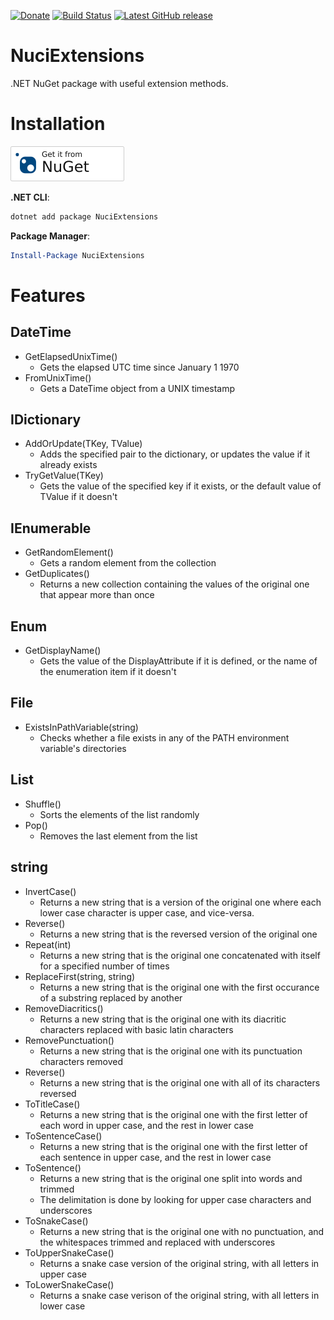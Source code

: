 [![Donate](https://img.shields.io/badge/-%E2%99%A5%20Donate-%23ff69b4)](https://hmlendea.go.ro/fund.html) [![Build Status](https://github.com/hmlendea/nuciextensions/actions/workflows/dotnet.yml/badge.svg)](https://github.com/hmlendea/nuciextensions/actions/workflows/dotnet.yml) [![Latest GitHub release](https://img.shields.io/github/v/release/hmlendea/nuciextensions)](https://github.com/hmlendea/nuciextensions/releases/latest)

# NuciExtensions

.NET NuGet package with useful extension methods.

# Installation

[![Get it from NuGet](https://raw.githubusercontent.com/hmlendea/readme-assets/master/badges/stores/nuget.png)](https://nuget.org/packages/NuciExtensions)

**.NET CLI**:
```bash
dotnet add package NuciExtensions
```

**Package Manager**:
```powershell
Install-Package NuciExtensions
```

# Features

## DateTime

  - GetElapsedUnixTime()
    - Gets the elapsed UTC time since January 1 1970
  - FromUnixTime()
    - Gets a DateTime object from a UNIX timestamp

## IDictionary

  - AddOrUpdate(TKey, TValue)
    - Adds the specified pair to the dictionary, or updates the value if it already exists
  - TryGetValue(TKey)
    - Gets the value of the specified key if it exists, or the default value of TValue if it doesn't

## IEnumerable

  - GetRandomElement()
    - Gets a random element from the collection
  - GetDuplicates()
    - Returns a new collection containing the values of the original one that appear more than once

## Enum

  - GetDisplayName()
    - Gets the value of the DisplayAttribute if it is defined, or the name of the enumeration item if it doesn't

## File

  - ExistsInPathVariable(string)
    - Checks whether a file exists in any of the PATH environment variable's directories

## List

  - Shuffle()
    - Sorts the elements of the list randomly
  - Pop()
    - Removes the last element from the list

## string

  - InvertCase()
    - Returns a new string that is a version of the original one where each lower case character is upper case, and vice-versa.
  - Reverse()
    - Returns a new string that is the reversed version of the original one
  - Repeat(int)
    - Returns a new string that is the original one concatenated with itself for a specified number of times
  - ReplaceFirst(string, string)
    - Returns a new string that is the original one with the first occurance of a substring replaced by another
  - RemoveDiacritics()
    - Returns a new string that is the original one with its diacritic characters replaced with basic latin characters
  - RemovePunctuation()
    - Returns a new string that is the original one with its punctuation characters removed
  - Reverse()
    - Returns a new string that is the original one with all of its characters reversed
  - ToTitleCase()
    - Returns a new string that is the original one with the first letter of each word in upper case, and the rest in lower case
  - ToSentenceCase()
    - Returns a new string that is the original one with the first letter of each sentence in upper case, and the rest in lower case
  - ToSentence()
    - Returns a new string that is the original one split into words and trimmed
    - The delimitation is done by looking for upper case characters and underscores
  - ToSnakeCase()
    - Returns a new string that is the original one with no punctuation, and the whitespaces trimmed and replaced with underscores
  - ToUpperSnakeCase()
    - Returns a snake case version of the original string, with all letters in upper case
  - ToLowerSnakeCase()
    - Returns a snake case verison of the original string, with all letters in lower case
